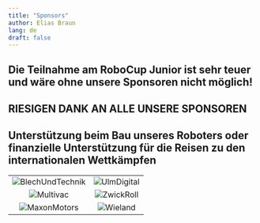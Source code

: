 ```yaml
---
title: "Sponsors"
author: Elias Braun
lang: de
draft: false
---
```


## Die Teilnahme am RoboCup Junior ist sehr teuer und wäre ohne unsere Sponsoren nicht möglich!
## RIESIGEN DANK AN ALLE UNSERE SPONSOREN
## Unterstützung beim Bau unseres Roboters oder finanzielle Unterstützung für die Reisen zu den internationalen Wettkämpfen

|                                                   |                                              |
| :-----------------------------------------------: | :------------------------------------------: |
| ![BlechUndTechnik](/img/sponsors/bt_logo.jpg)     | ![UlmDigital](/img/sponsors/ulmdigitial.jpg) |
| ![Multivac](/img/sponsors/logo-multivac-blue.jpg) | ![ZwickRoll](/img/sponsors/zwickroll.jpg)    |
| ![MaxonMotors](/img/sponsors/maxonmtors.jpg)      | ![Wieland](/img/sponsors/logo_wieland.jpg)   |